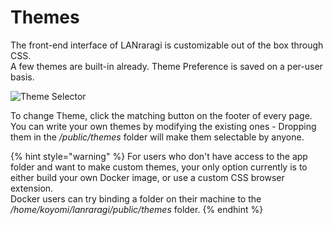 # Themes

The front-end interface of LANraragi is customizable out of the box through CSS.  
A few themes are built-in already. Theme Preference is saved on a per-user basis.

![Theme Selector](../.gitbook/assets/themes.png)

To change Theme, click the matching button on the footer of every page.  
You can write your own themes by modifying the existing ones - Dropping them in the _/public/themes_ folder will make them selectable by anyone.

{% hint style="warning" %}
For users who don't have access to the app folder and want to make custom themes, your only option currently is to either build your own Docker image, or use a custom CSS browser extension.  
Docker users can try binding a folder on their machine to the _/home/koyomi/lanraragi/public/themes_ folder.
{% endhint %}

